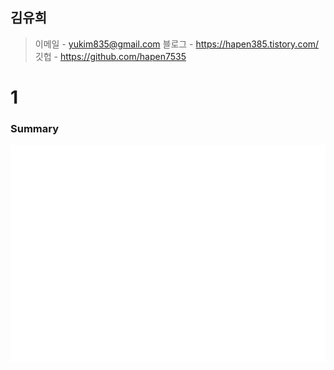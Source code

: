## 김유희
> 이메일 - yukim835@gmail.com  블로그 - https://hapen385.tistory.com/   깃헙 - https://github.com/hapen7535   
  # 1
### Summary  


![Metrics](/github-metrics.svg)
